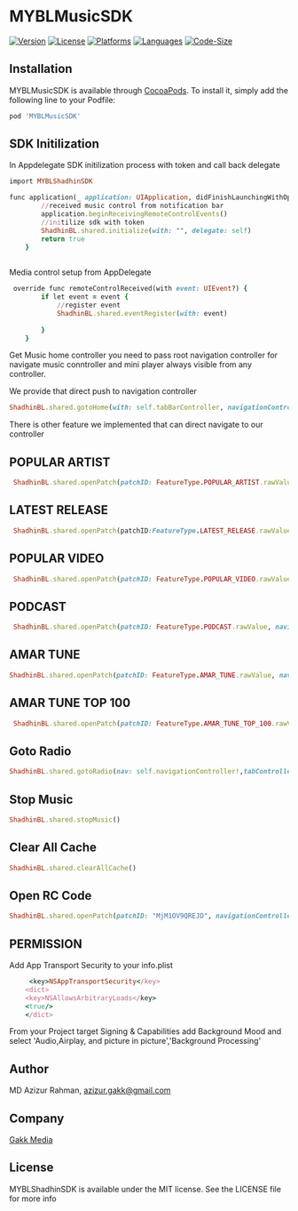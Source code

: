 # MYBLMusicSDK
[![Version](https://img.shields.io/cocoapods/v/MYBLMusicSDK)](https://cocoapods.org/pods/MYBLMusicSDK-iOS)
[![License](https://img.shields.io/github/license/shadhin-music/MYBLMusicSDK-iOS)](https://github.com/shadhin-music/MYBLMusicSDK-iOS/blob/main/LICENSE)
[![Platforms](https://img.shields.io/badge/Platforms-iOS%2011%2B-blue.svg)](https://github.com/shadhin-music/MYBLMusicSDK-iOS/blob/main/LICENSE)
[![Languages](https://img.shields.io/badge/language-%20swift-FF69B4.svg?style=plastic)](#)
[![Code-Size](https://img.shields.io/github/languages/code-size/shadhin-music/MYBLMusicSDK-iOS)](#)

## Installation

MYBLMusicSDK is available through [CocoaPods](https://cocoapods.org). To install
it, simply add the following line to your Podfile:

```ruby
pod 'MYBLMusicSDK'
```
## SDK Initilization 
In Appdelegate SDK initilization process with token and call back delegate 
```ruby
import MYBLShadhinSDK

func application(_ application: UIApplication, didFinishLaunchingWithOptions launchOptions: [UIApplication.LaunchOptionsKey: Any]?) -> Bool {
        //received music control from notification bar
        application.beginReceivingRemoteControlEvents()
        //initilize sdk with token
        ShadhinBL.shared.initialize(with: "", delegate: self)
        return true
    }
    
```
Media control setup from AppDelegate
```ruby
 override func remoteControlReceived(with event: UIEvent?) {
        if let event = event {
            //register event
            ShadhinBL.shared.eventRegister(with: event)
            
        }
    }
```
Get Music home controller you need to pass root navigation controller for navigate music conntroller and mini player always visible from any controller. 

We provide that direct push to navigation controller
```ruby
ShadhinBL.shared.gotoHome(with: self.tabBarController, navigationController: self.navigationController!)
```
There is other feature we implemented that can direct navigate to our controller 

## POPULAR ARTIST 
```ruby
 ShadhinBL.shared.openPatch(patchID: FeatureType.POPULAR_ARTIST.rawValue, navigationController: self.navigationController!,tabController: self.tabBarController)
```
## LATEST RELEASE 
```ruby
 ShadhinBL.shared.openPatch(patchID:FeatureType.LATEST_RELEASE.rawValue, navigationController: self.navigationController!,tabController: self.tabBarController)
```
## POPULAR VIDEO
```ruby
 ShadhinBL.shared.openPatch(patchID: FeatureType.POPULAR_VIDEO.rawValue, navigationController: self.navigationController!,tabController: self.tabBarController)
```
## PODCAST 
```ruby
 ShadhinBL.shared.openPatch(patchID: FeatureType.PODCAST.rawValue, navigationController: self.navigationController!,tabController: self.tabBarController)
```
## AMAR TUNE 
```ruby
ShadhinBL.shared.openPatch(patchID: FeatureType.AMAR_TUNE.rawValue, navigationController: self.navigationController!,tabController: self.tabBarController)
 ```
## AMAR TUNE TOP 100
```ruby
 ShadhinBL.shared.openPatch(patchID: FeatureType.AMAR_TUNE_TOP_100.rawValue, navigationController: self.navigationController!,tabController: self.tabBarController)
```
## Goto Radio
```ruby
ShadhinBL.shared.gotoRadio(nav: self.navigationController!,tabController: self.tabBarController)
```
## Stop Music
```ruby
ShadhinBL.shared.stopMusic()
```
## Clear All Cache
```ruby
ShadhinBL.shared.clearAllCache()
```
## Open RC Code
```ruby
ShadhinBL.shared.openPatch(patchID: "MjM1OV9QREJD", navigationController: self.navigationController!, tabController: self.tabBarController)
```

## PERMISSION 
Add App Transport Security to your info.plist
```ruby
     <key>NSAppTransportSecurity</key>
    <dict>
    <key>NSAllowsArbitraryLoads</key>
    <true/>
    </dict>
```
From your Project target Signing & Capabilities add Background Mood and select 'Audio,Airplay, and picture in picture','Background Processing'


## Author

MD Azizur Rahman, azizur.gakk@gmail.com

## Company

[Gakk Media](https://gakkmedia.com)

## License

MYBLShadhinSDK is available under the MIT license. See the LICENSE file for more info
